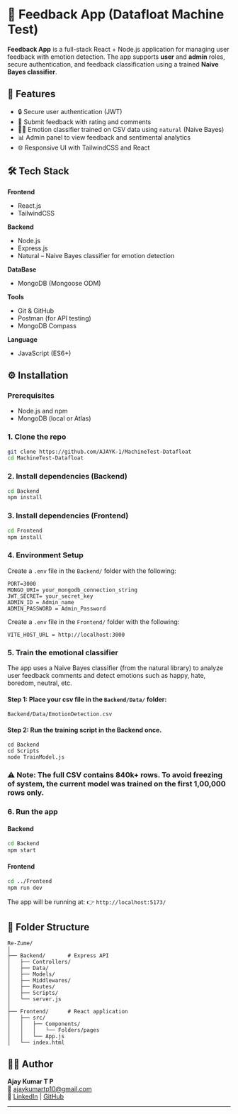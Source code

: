 # 📜 Feedback App (Datafloat Machine Test)

**Feedback App** is a full-stack React + Node.js application for managing user feedback with emotion detection. The app supports **user** and **admin** roles, secure authentication, and feedback classification using a trained **Naive Bayes classifier**.

## 🚀 Features

- 🔒 Secure user authentication (JWT)
- 📅 Submit feedback with rating and comments
- 🧑‍⚕️ Emotion classifier trained on CSV data using `natural` (Naive Bayes)
- 📊 Admin panel to view feedback and sentimental analytics 
- 🌐 Responsive UI with TailwindCSS and React


## 🛠️ Tech Stack

**Frontend**  
- React.js  
- TailwindCSS

**Backend**  
- Node.js  
- Express.js  
- Natural – Naive Bayes classifier for emotion detection

**DataBase**
- MongoDB (Mongoose ODM)

**Tools**  
- Git & GitHub  
- Postman (for API testing)  
- MongoDB Compass

**Language**
- JavaScript (ES6+) 


## ⚙️ Installation

### Prerequisites
- Node.js and npm
- MongoDB (local or Atlas)

### 1. Clone the repo
```bash
git clone https://github.com/AJAYK-1/MachineTest-Datafloat
cd MachineTest-Datafloat
```

### 2. Install dependencies (Backend)
```bash
cd Backend
npm install
```

### 3. Install dependencies (Frontend)
```bash
cd Frontend
npm install 
```

### 4. Environment Setup

Create a `.env` file in the `Backend/` folder with the following:

```env
PORT=3000
MONGO_URI= your_mongodb_connection_string
JWT_SECRET= your_secret_key
ADMIN_ID = Admin_name
ADMIN_PASSWORD = Admin_Password
```

Create a `.env` file in the `Frontend/` folder with the following:

```env
VITE_HOST_URL = http://localhost:3000
```

### 5. Train the emotional classifier

The app uses a Naive Bayes classifier (from the natural library) to analyze user feedback comments and detect emotions such as happy, hate, boredom, neutral, etc.

#### Step 1: Place your csv file in the `Backend/Data/` folder:
```
Backend/Data/EmotionDetection.csv
```

#### Step 2: Run the training script in the Backend once.
```
cd Backend
cd Scripts
node TrainModel.js
```
### ⚠️ **Note:** The full CSV contains 840k+ rows. To avoid freezing of system, the current model was trained on the first **1,00,000** rows only.


### 6. Run the app

#### Backend
```bash
cd Backend
npm start
```

#### Frontend
```bash
cd ../Frontend
npm run dev
```

The app will be running at:
👉 `http://localhost:5173/`


## 📂 Folder Structure

```
Re-Zume/
│
├── Backend/       # Express API
│   ├── Controllers/
│   ├── Data/
│   ├── Models/
│   ├── Middlewares/
│   ├── Routes/
│   ├── Scripts/
│   └── server.js
│
├── Frontend/      # React application
│   ├── src/
│   │   ├── Components/
│   │   │   └── Folders/pages
│   │   └── App.js
│   └── index.html
```

## 👨‍💻 Author

**Ajay Kumar T P**  
📧 ajaykumartp10@gmail.com  
🔗 [LinkedIn](https://linkedin.com/in/ajaykumartp) | [GitHub](https://github.com/AJAYK-1)

---
